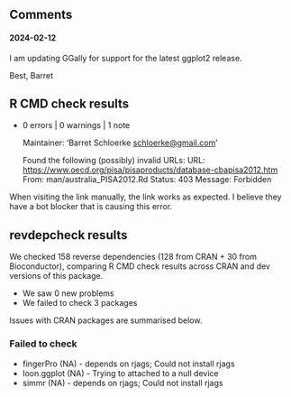 
## Comments
#### 2024-02-12

I am updating GGally for support for the latest ggplot2 release.

Best,
Barret


## R CMD check results

* 0 errors | 0 warnings | 1 note

  Maintainer: ‘Barret Schloerke <schloerke@gmail.com>’

  Found the following (possibly) invalid URLs:
    URL: https://www.oecd.org/pisa/pisaproducts/database-cbapisa2012.htm
      From: man/australia_PISA2012.Rd
      Status: 403
      Message: Forbidden

When visiting the link manually, the link works as expected. I believe they have a bot blocker that is causing this error.


## revdepcheck results

We checked 158 reverse dependencies (128 from CRAN + 30 from Bioconductor), comparing R CMD check results across CRAN and dev versions of this package.

 * We saw 0 new problems
 * We failed to check 3 packages

Issues with CRAN packages are summarised below.

### Failed to check

* fingerPro   (NA) - depends on rjags; Could not install rjags
* loon.ggplot (NA) - Trying to attached to a null device
* simmr       (NA) - depends on rjags; Could not install rjags
